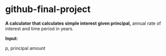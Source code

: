 # github-final-project

**A calculator that calculates simple interest given principal,** annual rate of interest and time period in years.  

**Input:**  

  p, principal amount
